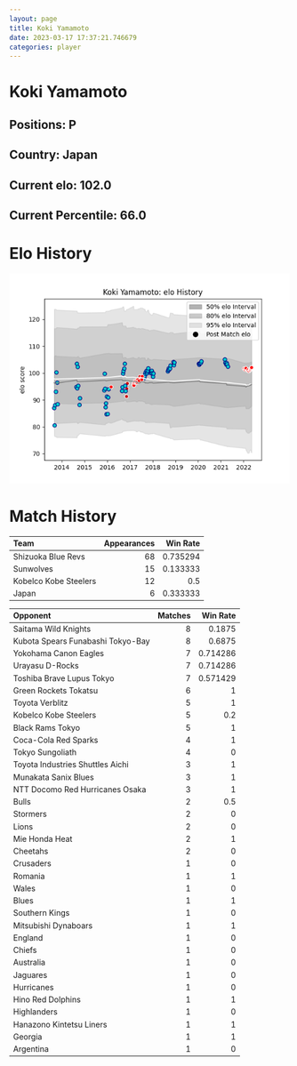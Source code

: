 ```yaml
---  
layout: page  
title: Koki Yamamoto  
date: 2023-03-17 17:37:21.746679  
categories: player  
---
```

# Koki Yamamoto

## Positions: P

## Country: Japan

## Current elo: 102.0

## Current Percentile: 66.0

# Elo History


![elo history](history_KokiYamamoto.png)
# Match History


| Team                  |   Appearances |   Win Rate |
|:----------------------|--------------:|-----------:|
| Shizuoka Blue Revs    |            68 |   0.735294 |
| Sunwolves             |            15 |   0.133333 |
| Kobelco Kobe Steelers |            12 |   0.5      |
| Japan                 |             6 |   0.333333 |

| Opponent                          |   Matches |   Win Rate |
|:----------------------------------|----------:|-----------:|
| Saitama Wild Knights              |         8 |   0.1875   |
| Kubota Spears Funabashi Tokyo-Bay |         8 |   0.6875   |
| Yokohama Canon Eagles             |         7 |   0.714286 |
| Urayasu D-Rocks                   |         7 |   0.714286 |
| Toshiba Brave Lupus Tokyo         |         7 |   0.571429 |
| Green Rockets Tokatsu             |         6 |   1        |
| Toyota Verblitz                   |         5 |   1        |
| Kobelco Kobe Steelers             |         5 |   0.2      |
| Black Rams Tokyo                  |         5 |   1        |
| Coca-Cola Red Sparks              |         4 |   1        |
| Tokyo Sungoliath                  |         4 |   0        |
| Toyota Industries Shuttles Aichi  |         3 |   1        |
| Munakata Sanix Blues              |         3 |   1        |
| NTT Docomo Red Hurricanes Osaka   |         3 |   1        |
| Bulls                             |         2 |   0.5      |
| Stormers                          |         2 |   0        |
| Lions                             |         2 |   0        |
| Mie Honda Heat                    |         2 |   1        |
| Cheetahs                          |         2 |   0        |
| Crusaders                         |         1 |   0        |
| Romania                           |         1 |   1        |
| Wales                             |         1 |   0        |
| Blues                             |         1 |   1        |
| Southern Kings                    |         1 |   0        |
| Mitsubishi Dynaboars              |         1 |   1        |
| England                           |         1 |   0        |
| Chiefs                            |         1 |   0        |
| Australia                         |         1 |   0        |
| Jaguares                          |         1 |   0        |
| Hurricanes                        |         1 |   0        |
| Hino Red Dolphins                 |         1 |   1        |
| Highlanders                       |         1 |   0        |
| Hanazono Kintetsu Liners          |         1 |   1        |
| Georgia                           |         1 |   1        |
| Argentina                         |         1 |   0        |